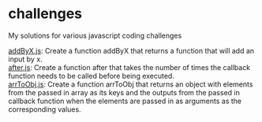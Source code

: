# challenges

My solutions for various javascript coding challenges


[addByX.js](https://github.com/fraisai/challenges/blob/main/addByX.js): Create a function addByX that returns a function that will add an input by x.  
[after.js](https://github.com/fraisai/challenges/blob/main/after.js): Create a function after that takes the number of times the callback function needs to be called before being executed.  
[arrToObj.js](https://github.com/fraisai/challenges/blob/main/arrToObj.js): Create a function arrToObj that returns an object with elements from the passed in array as its keys and the outputs from the passed in callback function when the elements are passed in as arguments as the corresponding values.  
